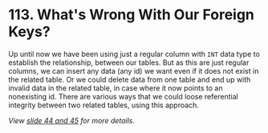 # 113. What's Wrong With Our Foreign Keys?

Up until now we have been using just a regular column with `INT` data type to establish the relationship, between our tables. But as this are just regular columns, we can insert any data (any id) we want even if it does not exist in the related table. Or we could delete data from one table and end up with invalid data in the related table, in case where it now points to an nonexisting id. There are various ways that we could loose referential integrity between two related tables, using this approach.

_View [slide 44 and 45](./slides/slides.pdf) for more details._
